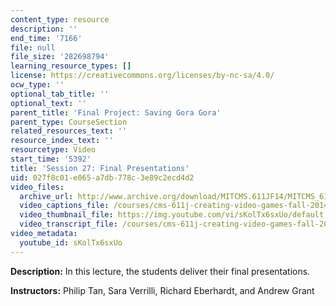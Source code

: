```yaml
---
content_type: resource
description: ''
end_time: '7166'
file: null
file_size: '282698794'
learning_resource_types: []
license: https://creativecommons.org/licenses/by-nc-sa/4.0/
ocw_type: ''
optional_tab_title: ''
optional_text: ''
parent_title: 'Final Project: Saving Gora Gora'
parent_type: CourseSection
related_resources_text: ''
resource_index_text: ''
resourcetype: Video
start_time: '5392'
title: 'Session 27: Final Presentations'
uid: 027f8c01-e065-a7db-778c-3e89c2ecd4d2
video_files:
  archive_url: http://www.archive.org/download/MITCMS.611JF14/MITCMS_611JF14_lec27_300k.mp4
  video_captions_file: /courses/cms-611j-creating-video-games-fall-2014/be28f627f62257588a329ed88132a13d_sKolTx6sxUo.vtt
  video_thumbnail_file: https://img.youtube.com/vi/sKolTx6sxUo/default.jpg
  video_transcript_file: /courses/cms-611j-creating-video-games-fall-2014/2789eb0be1484862fe4f4b0612bb1bd6_sKolTx6sxUo.pdf
video_metadata:
  youtube_id: sKolTx6sxUo
---
```


**Description:** In this lecture, the students deliver their final presentations.

**Instructors:** Philip Tan, Sara Verrilli, Richard Eberhardt, and Andrew Grant

